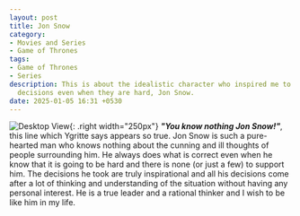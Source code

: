 ```yaml
---
layout: post
title: Jon Snow
category:
- Movies and Series
- Game of Thrones
tags:
- Game of Thrones
- Series
description: This is about the idealistic character who inspired me to take the right
  decisions even when they are hard, Jon Snow.
date: 2025-01-05 16:31 +0530
---
```

![Desktop View](/assets/img/Jon%20Snow.avif){: .right width="250px"}
***"You know nothing Jon Snow!"***, this line which Ygritte says appears so true. Jon Snow is such a pure-hearted man who knows nothing about the cunning and ill thoughts of people surrounding him. He always does what is correct even when he know that it is going to be hard and there is none (or just a few) to support him. The decisions he took are truly inspirational and all his decisions come after a lot of thinking and understanding of the situation without having any personal interest. He is a true leader and a rational thinker and I wish to be like him in my life.